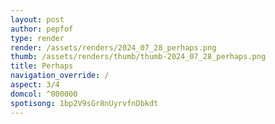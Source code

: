 ```yaml
---
layout: post
author: pepfof
type: render
render: /assets/renders/2024_07_28_perhaps.png
thumb: /assets/renders/thumb/thumb-2024_07_28_perhaps.png
title: Perhaps
navigation_override: /
aspect: 3/4
domcol: ^000000
spotisong: 1bp2V9sGr8nUyrvfnDbkdt
---
```


<!--USER BEGIN 1-->

<!--USER END 1-->

<!--more-->
<!--USER BEGIN 2-->

<!--USER END 2-->


